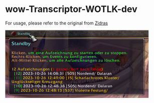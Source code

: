 # wow-Transcriptor-WOTLK-dev
For usage, please refer to the original from [Zidras](https://github.com/Zidras/Transcriptor-WOTLK/)

![Example](https://github.com/telkar-rg/wow-Transcriptor-WOTLK-dev/blob/main/_IMG/1.png?raw=true)
